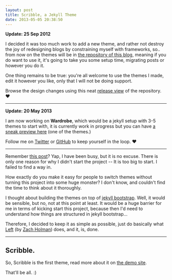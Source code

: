 ```yaml
---
layout: post
title: Scribble, a Jekyll Theme
date: 2013-05-05 20:38:50
---
```


**Update: 25 Sep 2012**

I decided it was too much work to add a new theme, and rather not destroy the joy of redesigning blogs by constraining myself with frameworks, so.. from now on the themes will be in [the repository of this blog](https://github.com/muan/muan.github.com), meaning if you do want to use it, it's going to take you some setup time, migrating posts or however you do it. 

One thing remains to be true: you're all welcome to use the themes I made, edit it however you like, only that I will not be doing support. 

Browse the design changes using this neat [release view](https://github.com/muan/muan.github.com/releases) of the repository. ♥

---

**Update: 20 May 2013**

I am now working on **Wardrobe**, which would be a jekyll setup with 3-5 themes to start with, it is currently work in progress but you can have [a sneak preview here](http://themes.muan.co/) (one of the themes.)

Follow me on [Twitter](https://twitter.com/muanchiou) or [GitHub](https://github.com/muan/jekyll-wardrobe) to keep yourself in the loop. ♥

---

Remember [this post](/2013/04/08/jekyll-themes/)? Yap, I have been busy, but it is no excuse. There is only one reason for why I didn't start the project -- It is too big to start. I failed to find a way in. 

How exactly do you make it easy for people to switch themes without turning this project into some huge monster? I don't know, and couldn't find the time to think about it thoroughly.

I thought about building the themes on top of [jekyll bootstrap](http://jekyllbootstrap.com). Well, it would be sensible, but no, not at this point at least. It would be a huge barrier for me in terms of kicking start this project, because then I'd need to understand how things are structured in jekyll bootstrap...

Therefore, I decided to keep it as simple as possible, just do basically what [Left](https://github.com/holman/left) (by [Zach Holman](http://zachholman.com/posts/left/)) does, and it, is, done.

---

## Scribble.

So, Scribble is the first theme, read more about it on [the demo site](http://scribble.muan.co/2013/05/06/scribble-the-jekyll-theme/). 

That'll be all. :)